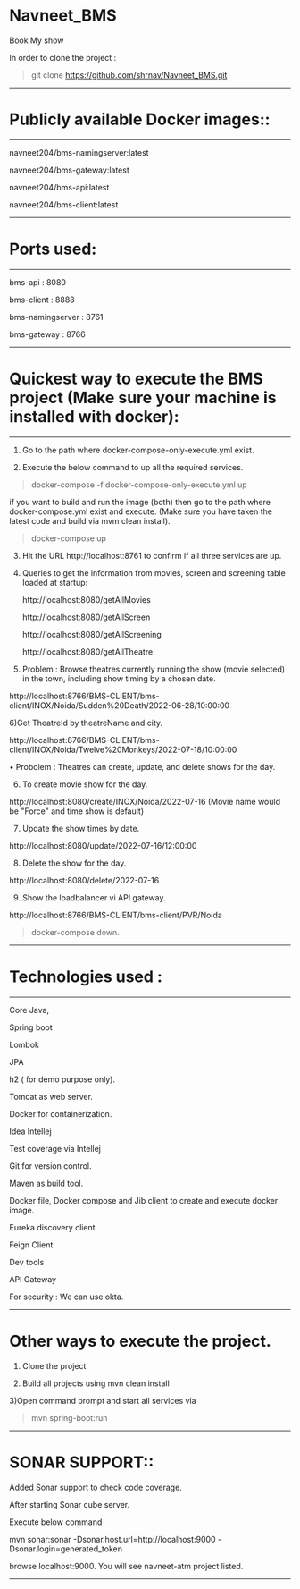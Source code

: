 # Navneet_BMS

Book My show

In order to clone the project :

> git clone https://github.com/shrnav/Navneet_BMS.git

-------------------------------------------------------

# Publicly available Docker images::

---------------------------------------------------------

navneet204/bms-namingserver:latest

navneet204/bms-gateway:latest

navneet204/bms-api:latest

navneet204/bms-client:latest

--------------------------------------------------------

# Ports used:

---------------------------------------------------------

bms-api : 8080

bms-client : 8888

bms-namingserver : 8761

bms-gateway : 8766

-----------------------------------------------------------

# Quickest way to execute the BMS project (Make sure your machine is installed with docker):

-----------------------------------------------------------------------------------------
1) Go to the path where docker-compose-only-execute.yml exist.

2) Execute the below command to up all the required services.

>docker-compose -f docker-compose-only-execute.yml up

if you want to build and run the image (both) then go to the path where docker-compose.yml exist and execute. (Make sure you have taken the latest code and build via mvm clean install).

>docker-compose up


3) Hit the URL http://localhost:8761 to confirm if all three services are up.

4) Queries to get the information from movies, screen and screening table loaded at startup:

	http://localhost:8080/getAllMovies

	http://localhost:8080/getAllScreen

	http://localhost:8080/getAllScreening
	
	http://localhost:8080/getAllTheatre


5) Problem : Browse theatres currently running the show (movie selected) in the town, including show timing by a chosen date.

http://localhost:8766/BMS-CLIENT/bms-client/INOX/Noida/Sudden%20Death/2022-06-28/10:00:00


6)Get TheatreId by theatreName and city.

http://localhost:8766/BMS-CLIENT/bms-client/INOX/Noida/Twelve%20Monkeys/2022-07-18/10:00:00


•	Probolem : Theatres can create, update, and delete shows for the day.

6) To create movie show for the day.

http://localhost:8080/create/INOX/Noida/2022-07-16   (Movie name would be "Force" and time show is default)

7) Update the show times by date.

http://localhost:8080/update/2022-07-16/12:00:00

8) Delete the show for the day.

http://localhost:8080/delete/2022-07-16

9) Show the loadbalancer vi API gateway.

http://localhost:8766/BMS-CLIENT/bms-client/PVR/Noida



>docker-compose down.

-------------------------------------------------------------------------------------

# Technologies used :

-------------------------------------------------------------------------------------------

Core Java,

Spring boot

Lombok

JPA

h2 ( for demo purpose only).

Tomcat as web server.

Docker for containerization.

Idea Intellej

Test coverage via Intellej

Git for version control.

Maven as build tool.

Docker file, Docker compose and  Jib client to create and execute docker image. 

Eureka discovery client

Feign Client

Dev tools

API Gateway

For security : We can use okta.

------------------------------------------------------------------------------------------

# Other ways to execute the project.

1) Clone the project

2) Build all projects using mvn clean install

3)Open command prompt and start all services via

> mvn spring-boot:run

------------------------------------------------------------------------------

# SONAR SUPPORT::

Added Sonar support to check code coverage.

After starting Sonar cube server.

Execute below command 

mvn sonar:sonar -Dsonar.host.url=http://localhost:9000 -Dsonar.login=generated_token

browse localhost:9000. You will see navneet-atm project listed.

----------------------------------------------------------
